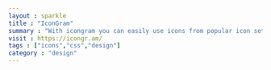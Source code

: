 ```yaml
---
layout : sparkle
title : "IconGram"
summary : "With icongram you can easily use icons from popular icon sets on the fly."
visit : https://icongr.am/
tags : ["icons","css","design"]
category : "design"
---
```

